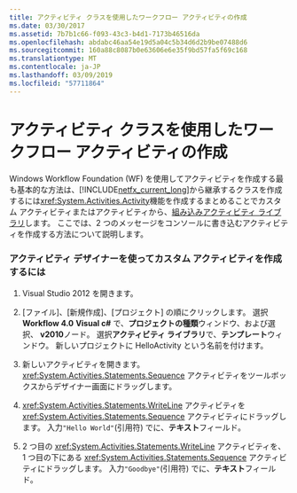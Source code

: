 ```yaml
---
title: アクティビティ クラスを使用したワークフロー アクティビティの作成
ms.date: 03/30/2017
ms.assetid: 7b7b1c66-f093-43c3-b4d1-7173b46516da
ms.openlocfilehash: abdabc46aa54e19d5a04c5b34d6d2b9be07488d6
ms.sourcegitcommit: 160a88c8087b0e63606e6e35f9bd57fa5f69c168
ms.translationtype: MT
ms.contentlocale: ja-JP
ms.lasthandoff: 03/09/2019
ms.locfileid: "57711864"
---
```

# <a name="workflow-activity-authoring-using-the-activity-class"></a>アクティビティ クラスを使用したワークフロー アクティビティの作成
Windows Workflow Foundation (WF) を使用してアクティビティを作成する最も基本的な方法は、[!INCLUDE[netfx_current_long](../../../includes/netfx-current-long-md.md)]から継承するクラスを作成するには<xref:System.Activities.Activity>機能を作成するまとめることでカスタム アクティビティまたはアクティビティから、[組み込みアクティビティ ライブラリ](net-framework-4-5-built-in-activity-library.md)します。 ここでは、2 つのメッセージをコンソールに書き込むアクティビティを作成する方法について説明します。

### <a name="to-create-a-custom-activity-using-the-activity-designer"></a>アクティビティ デザイナーを使ってカスタム アクティビティを作成するには

1.  Visual Studio 2012 を開きます。

2.  [ファイル]、[新規作成]、[プロジェクト] の順にクリックします。 選択**Workflow 4.0**  **Visual c#** で、**プロジェクトの種類**ウィンドウ、および選択、 **v2010**ノード。 選択**アクティビティ ライブラリ**で、**テンプレート**ウィンドウ。 新しいプロジェクトに HelloActivity という名前を付けます。

3.  新しいアクティビティを開きます。  <xref:System.Activities.Statements.Sequence> アクティビティをツールボックスからデザイナー画面にドラッグします。

4.  <xref:System.Activities.Statements.WriteLine> アクティビティを <xref:System.Activities.Statements.Sequence> アクティビティにドラッグします。 入力`"Hello World"`(引用符) でに、**テキスト**フィールド。

5.  2 つ目の <xref:System.Activities.Statements.WriteLine> アクティビティを、1 つ目の下にある <xref:System.Activities.Statements.Sequence> アクティビティにドラッグします。 入力`"Goodbye"`(引用符) でに、**テキスト**フィールド。
